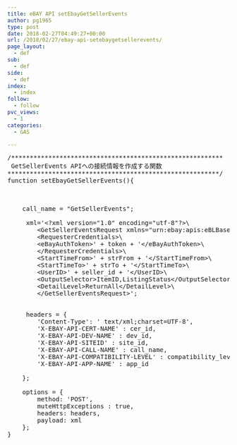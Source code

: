 ```yaml
---
title: eBAY API setEbayGetSellerEvents
author: pg1965
type: post
date: 2018-02-27T04:49:27+00:00
url: /2018/02/27/ebay-api-setebaygetsellerevents/
page_layout:
  - def
sub:
  - def
side:
  - def
index:
  - index
follow:
  - follow
pvc_views:
  - 1
categories:
  - GAS

---
```

<pre class="lang:js decode:true " title="setEbayGetSellerEvents">/*********************************************************
 GetSellerEvents APIへの接続情報を作成する関数
*********************************************************/
function setEbayGetSellerEvents(){


    
    call_name = "GetSellerEvents";

     xml='&lt;?xml version="1.0" encoding="utf-8"?&gt;\
        &lt;GetSellerEventsRequest xmlns="urn:ebay:apis:eBLBaseComponents"&gt;\
        &lt;RequesterCredentials&gt;\
        &lt;eBayAuthToken&gt;' + token + '&lt;/eBayAuthToken&gt;\
        &lt;/RequesterCredentials&gt;\
        &lt;StartTimeFrom&gt;' + strFrom + '&lt;/StartTimeFrom&gt;\
        &lt;StartTimeTo&gt;' + strTo + '&lt;/StartTimeTo&gt;\
        &lt;UserID&gt;' + seller_id + '&lt;/UserID&gt;\
        &lt;OutputSelector&gt;ItemID,ListingStatus&lt;/OutputSelector&gt;\
        &lt;DetailLevel&gt;ReturnAll&lt;/DetailLevel&gt;\
        &lt;/GetSellerEventsRequest&gt;';


     headers = {
        'Content-Type': ' text/xml;charset=UTF-8',
        'X-EBAY-API-CERT-NAME' : cer_id,
        'X-EBAY-API-DEV-NAME' : dev_id,
        'X-EBAY-API-SITEID' : site_id,
        'X-EBAY-API-CALL-NAME' : call_name,
        'X-EBAY-API-COMPATIBILITY-LEVEL' : compatibility_level,
        'X-EBAY-API-APP-NAME' : app_id

    }; 

    options = {
        method: 'POST',
        muteHttpExceptions : true,
        headers: headers,
        payload: xml
    };
}
</pre>

&nbsp;